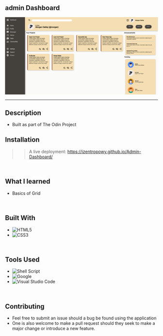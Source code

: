 ## **admin Dashboard**

<div align=center>
<img src='/previev.png' alt='project-cover'>
</div>
<hr>

## **Description**

- Built as part of The Odin Project

## **Installation**

>> A live deployment: https://izentropowy.github.io/Admin-Dashboard/

<br>

## **What I learned**

* Basics of Grid

<br>

## **Built With**

- ![HTML5](https://img.shields.io/badge/html5-%23E34F26.svg?style=for-the-badge&logo=html5&logoColor=white)   
- ![CSS3](https://img.shields.io/badge/css3-%231572B6.svg?style=for-the-badge&logo=css3&logoColor=white)   

<br>

## **Tools Used**

- ![Shell Script](https://img.shields.io/badge/Bash-%23121011.svg?style=for-the-badge&logo=gnu-bash&logoColor=white)   
- ![Google](https://img.shields.io/badge/google-4285F4?style=for-the-badge&logo=google&logoColor=white) 
- ![Visual Studio Code](https://img.shields.io/badge/Visual%20Studio%20Code-0078d7.svg?style=for-the-badge&logo=visual-studio-code&logoColor=white)   

<br>

## **Contributing**

- Feel free to submit an issue should a bug be found using the application
- One is also welcome to make a pull request should they seek to make a major change or introduce a new feature.

<br>